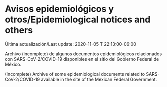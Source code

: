 # Avisos epidemiológicos y otros/Epidemiological notices and others

Última actualización/Last update: 2020-11-05 T 22:13:00-06:00 

Archivo (incompleto) de algunos documentos epidemiológicos relacionados con SARS-CoV-2/COVID-19 disponibles en el sitio del Gobierno Federal de México.

(Incomplete) Archive of some epidemiological documents related to SARS-CoV-2/COVID-19 available in the site of the Mexican Federal Government.
